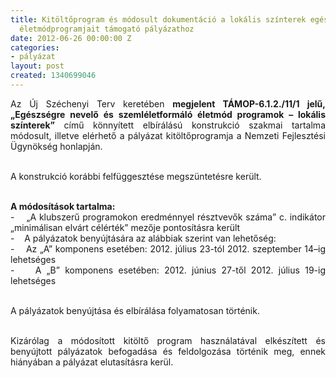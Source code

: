 ```yaml
---
title: Kitöltőprogram és módosult dokumentáció a lokális színterek egészségre nevelő
  életmódprogramjait támogató pályázathoz
date: 2012-06-26 00:00:00 Z
categories:
- pályázat
layout: post
created: 1340699046
---
```


<p style="text-align: justify;">Az Új Széchenyi Terv keretében <strong>megjelent TÁMOP-6.1.2./11/1 jelű, „Egészségre nevelő és szemléletformáló életmód programok – lokális színterek”</strong> című könnyített elbírálású konstrukció szakmai tartalma módosult, illetve elérhető a pályázat kitöltőprogramja a Nemzeti Fejlesztési Ügynökség honlapján.</p><p style="text-align: justify;"><br>A konstrukció korábbi felfüggesztése megszüntetésre került.</p><p style="text-align: justify;"><br><strong>A módosítások tartalma:</strong> <br>-&nbsp;&nbsp;&nbsp; „A klubszerű programokon eredménnyel résztvevők száma” c. indikátor „minimálisan elvárt célérték” mezője pontosításra került <br>-&nbsp;&nbsp;&nbsp; A pályázatok benyújtására az alábbiak szerint van lehetőség:<br>-&nbsp;&nbsp;&nbsp; Az „A” komponens esetében: 2012. július 23-tól 2012. szeptember 14–ig lehetséges <br>-&nbsp;&nbsp;&nbsp; A „B” komponens esetében: 2012. június 27-től 2012. július 19-ig lehetséges</p><p style="text-align: justify;"><br>A pályázatok benyújtása és elbírálása folyamatosan történik.</p><p style="text-align: justify;"><br>Kizárólag a módosított kitöltő program használatával elkészített és benyújtott pályázatok befogadása és feldolgozása történik meg, ennek hiányában a pályázat elutasításra kerül.</p>
